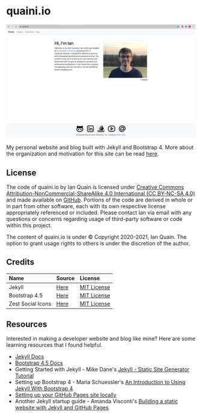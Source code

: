 # quaini.io
![Preview](/assets/quaini/img/personal-website.png)

My personal website and blog built with Jekyll and Bootstrap 4. More about the organization and motivation for this site can be read [here](https://quaini.io/projects/personal/personal-website).

## License
The code of quaini.io by Ian Quain is licensed under [Creative Commons Attribution-NonCommercial-ShareAlike 4.0 International (CC BY-NC-SA 4.0)](https://creativecommons.org/licenses/by-nc-sa/4.0/) and made available on [GitHub](https://www.github.com/quaini/personal-website). Portions of the code are derived in whole or in part from other software, each with its own respective license appropriately referenced or included. Please contact Ian via email with any questions or concerns regarding usage of third-party software or code within this project.

The content of quaini.io is under &copy; Copyright 2020-2021, Ian Quain. The option to grant usage rights to others is under the discretion of the author.

## Credits

| Name | Source | License |
| :--- | :--- | :--- |
| Jekyll | [Here](https://jekyllrb.com/) | [MIT License](https://github.com/jekyll/jekyll/blob/master/LICENSE) |
| Bootstrap 4.5 | [Here](https://getbootstrap.com/) | [MIT License](https://github.com/twbs/bootstrap/blob/main/LICENSE) |
| Zest Social Icons | [Here](https://zesticons.com/) | [MIT License](https://github.com/32pixelsCo/zest-icons/blob/master/packages/zest-social/LICENSE.md) |

## Resources
Interested in making a developer website and blog like mine? Here are some learning resources that I found helpful.
- [Jekyll Docs](https://jekyllrb.com/docs/)
- [Bootstrap 4.5 Docs](https://getbootstrap.com/docs/4.5/getting-started/introduction/)
- Getting Started with Jekyll - Mike Dane's [Jekyll - Static Site Generator Tutorial](https://www.youtube.com/playlist?list=PLLAZ4kZ9dFpOPV5C5Ay0pHaa0RJFhcmcB)
- Setting up Bootstrap 4 - Maria Schuessler's [An Introduction to Using Jekyll With Bootstrap 4](https://medium.com/better-programming/an-introduction-to-using-jekyll-with-bootstrap-4-6f2433afeda9#:~:text=Import%20Bootstrap%20into%20the%20project&text=The%20empty%20front%20matter%20at,the%20SCSS%20into%20CSS%20automatically.&text=%2D%2D%2D%40import%20%22main%22%3B,CSS%20from%20the%20assets%20folder.)
- [Setting up your GitHub Pages site locally](https://docs.github.com/en/enterprise/2.14/user/articles/setting-up-your-github-pages-site-locally-with-jekyll)
- Another Jekyll startup guide - Amanda Visconti's [Building a static website with Jekyll and GitHub Pages](https://programminghistorian.org/en/lessons/building-static-sites-with-jekyll-github-pages)
